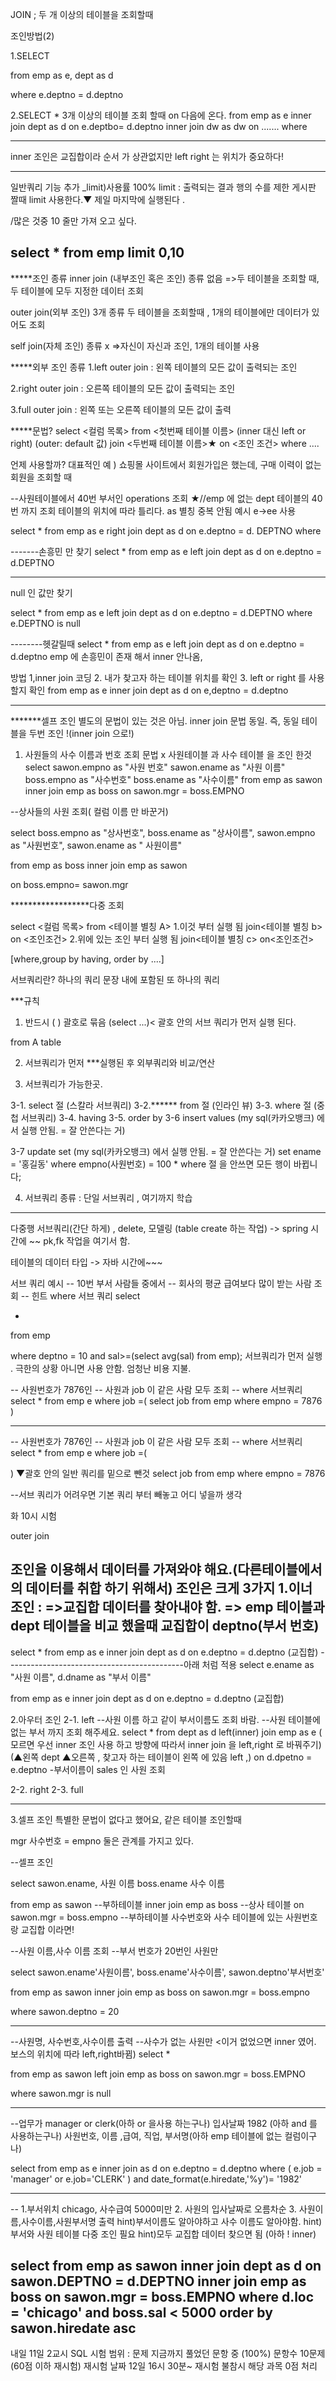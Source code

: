 
JOIN ; 두 개 이상의 테이블을 조회할때

조인방법(2)

1.SELECT

from emp as e, dept as d

where e.deptno = d.deptno

2.SELECT
*
3개 이상의 테이블 조회 할때 on 다음에 온다.
from emp as e
inner join dept as d
on e.deptbo= d.deptno
inner join dw as dw
on 
.......
where 



-------------------------------------------------------------------------------------
inner 조인은 교집합이라 순서 가 상관없지만
left right 는 위치가 중요하다!

----------------------------
일반쿼리 기능 추가 _limit)사용률 100%
limit : 출력되는 결과 행의 수를 제한 
게시판 짤때 limit 사용한다.▼
제일 마지막에 실행된다 . 

/많은 것중 10 줄만 가져 오고 싶다.

select 
*
from emp 
limit 0,10
---------------------------
*****조인 종류 
inner join (내부조인 혹은 조인) 종류 없음
=>두 테이블을 조회할 때, 두 테이블에 모두 지정한 데이터 조회

outer join(외부 조인) 3개 종류
두 테이블을 조회할때 , 1개의 테이블에만 
데이터가 있어도 조회

self join(자체 조인) 종류 x
=>자신이 자신과 조인, 1개의 테이블 사용

*****외부 조인 종류
1.left outer join : 
 왼쪽 테이블의 모든 값이 출력되는 조인 

2.right outer join :
오른쪽 테이블의 모든 값이 출력되는 조인 

3.full outer join : 
왼쪽 또는 오른쪽 테이블의 모든 값이 출력 

*****문법?
select
<컬럼 목록>
from <첫번째 테이블 이름>
(inner 대신 left or right) (outer: default 값) join <두번째 테이블 이름>★
on <조인 조건>
where 
....

언제 사용할까?
대표적인 예 )
 쇼핑몰 사이트에서 회원가입은 했는데,
 구매 이력이 없는 회원을 조회할 때



--사원테이블에서 40번 부서인 operations
조회
★//emp  에 없는 dept 테이블의 40번 까지 조회
테이블의 위치에 따라 틀리다. 
as 별칭 중복 안됨 예시 e->ee 사용


select 
*
from emp as e 
right join dept as d 
on e.deptno = d. DEPTNO 
where 



-------손흥민 만 찾기
select 
* 
from emp as e
left join dept as d
on e.deptno = d.DEPTNO 


-------------------
null 인 값만 찾기

select 
* 
from emp as e
left join dept as d
on e.deptno = d.DEPTNO 
where e.DEPTNO is null 


--------헷갈릴때
select 
*
from emp as e left  join dept as d
on e.deptno = d.deptno 
emp 에 손흥민이 존재 해서 inner 안나옴,


방법 
1,inner join 코딩
2. 내가 찾고자 하는 테이블 위치를 확인
3. left or right 를 사용할지 확인
from emp as e inner join dept as d
on e,deptno = d.deptno


----------------------


*******셀프 조인
별도의 문법이 있는 것은 아님.
inner join 문법 동일.
즉, 동일 테이블을 두번 조인 !(inner join 으로!)

1. 사원들의 사수 이름과 번호 조회
문법 x
사원테이블 과 사수 테이블 을 조인 한것 
select 
sawon.empno as "사원 번호"
sawon.ename as "사원 이름"
boss.empno as "사수번호"
boss.ename as "사수이름"
from emp as sawon
inner join emp as boss 
on sawon.mgr = boss.EMPNO 



--상사들의 사원 조회( 컬럼 이름 만 바꾼거)

select 
	boss.empno as "상사번호",
	boss.ename as "상사이름",
	sawon.empno as "사원번호",
	sawon.ename as " 사원이름"

from emp as boss
inner join emp as sawon 

on boss.empno=  sawon.mgr 


******************다중 조회

select 
	<컬럼 목록>
from <테이블 별칭 A>
1.이것 부터 실행 됨
<inner or right or left join> join<테이블 별칭 b>
on <조인조건>
2.위에 있는 조인 부터 실행 됨
<inner or right or left join> join<테이블 별칭 c>
on<조인조건>

[where,group by having, order by ....]




서브쿼리란?
하나의 쿼리 문장 내에 포함된 
또 하나의 쿼리 


***규칙 
1. 반드시 ( ) 괄호로 묶음
(select ...)< 괄호 안의 서브 쿼리가 먼저 실행 된다.

from A table

2. 서브쿼리가 먼저 ***실행된 후 외부쿼리와 비교/연산

3. 서브쿼리가 가능한곳.

3-1. select 절 (스칼라 서브쿼리)
3-2.****** from 절 (인라인 뷰)
3-3. where 절 (중첩 서브쿼리)
3-4. having 
3-5. order by
3-6 insert values (my sql(카카오뱅크) 에서 실행 안됨. = 잘 안쓴다는 거)

3-7 update set (my sql(카카오뱅크) 에서 실행 안됨. = 잘 안쓴다는 거)
set ename = '홍길동'
where empno(사원번호) = 100 * where 절 을 안쓰면 모든 행이 바뀝니다;


4. 서브쿼리 종류 : 
단일 서브쿼리 , 여기까지 학습 
*********************************



다중행 서브쿼리(간단 하게) ,
delete,
모델링 (table create 하는 작업) -> spring 시간에 ~~
pk,fk 작업을 여기서 함.

테이블의 데이터 타입 -> 자바 시간에~~~


서브 쿼리 예시
-- 10번 부서 사람들 중에서
-- 회사의 평균 급여보다 많이 받는 사람 조회
-- 힌트 where 서브 쿼리
select 

*
from emp 

where deptno = 10
and sal>=(select avg(sal) from emp);
서브쿼리가 먼저 실행 . 극한의 상황 아니면 사용 안함. 엄청난 비용 지불.



-- 사원번호가 7876인
-- 사원과 job 이 같은 사람 모두 조회
-- where 서브쿼리
select 
*
from emp e 
where job =(
select job from emp where
empno = 7876
)

----------------------------------------------------------------
-- 사원번호가 7876인
-- 사원과 job 이 같은 사람 모두 조회
-- where 서브쿼리
select 
*
from emp e 
where job =(

)
▼괄호 안의 일반 쿼리를 밑으로 뺀것 
select job from emp where
empno = 7876

--서브 쿼리가 어려우면 기본 쿼리 부터 빼놓고
어디 넣을까 생각 



















화 10시 시험

outer join 


조인을 이용해서 데이터를 가져와야 해요.(다른테이블에서의  데이터를 취합 하기 위해서)
조인은 크게 3가지 
1.이너 조인 : 
=>교집합 데이터를 찾아내야 함.
=> emp 테이블과 dept 테이블을 비교 했을때 
교집합이 deptno(부서 번호)
-------------------------------------------------------
select
	*
from emp as e
inner join dept as d
on e.deptno = d.deptno (교집합)
--------------------------------------------아래 처럼 적용
select
	e.ename as "사원 이름",
	d.dname as "부서 이름"

from emp as e
inner join dept as d
on e.deptno = d.deptno (교집합)


2.아우터 조인
2-1. left 
--사원 이름 하고 같이 부서이름도 조회 바람.
--사원 테이블에 없는 부서 까지 조회 해주세요.
select
*
from dept as d left(inner) join emp as e  ( 모르면 우선 inner 조인 사용 하고 방향에 따라서 inner join 을 left,right 로 바꿔주기)
(▲왼쪽 dept                 ▲오른쪽  , 찾고자 하는 테이블이  왼쪽 에 있음 left ,)
on d.dpetno = e.deptno
-부서이름이 sales 인 사원 조회 

2-2. right
2-3. full 

------------------------------------------------------------------------------------------------
3.셀프 조인
	특별한 문법이 없다고 했어요, 같은 테이블 조인할때


mgr 사수번호 = empno 둘은 관계를 가지고 있다.


--셀프 조인

select 
	sawon.ename,      사원 이름 
	boss.ename         사수 이름 

from emp as sawon --부하테이블 
inner join emp as boss --상사 테이블 
on sawon.mgr = boss.empno --부하테이블 사수번호와 사수 테이블에 있는 사원번호랑 교집합 이라면!  

--사원 이름,사수 이름 조회
--부서 번호가 20번인 사원만 

select 
	sawon.ename'사원이름',
	boss.ename'사수이름',
	sawon.deptno'부서번호'
	


from emp as sawon
inner join emp as boss 
on sawon.mgr = boss.empno 

where 
	sawon.deptno = 20


------------------------------------------------------------------------------------

--사원명, 사수번호,사수이름 출력
--사수가 없는 사원만 <이거 없었으면 inner 였어. 보스의 위치에 따라 left,right바뀜)
select 
*

from emp as sawon
left join emp as boss 
on sawon.mgr = boss.EMPNO 

where sawon.mgr is null 



--------------------------



--업무가 manager or clerk(아하 or 을사용 하는구나)
입사날짜 1982 (아하 and 를 사용하는구나)
 사원번호, 이름 ,급여, 직업, 부서명(아하 emp 테이블에 없는 컬럼이구나)
 
 
 select 
 from emp as e
 inner join as d 
 on e.deptno = d.deptno
 where 
 (
 e.job = 'manager'
 or 
 e.job='CLERK'
 )
 and date_format(e.hiredate,'%y')= '1982'



-------------------------------------------------


--
1.부서위치 chicago, 사수급여 5000미만
2. 사원의 입사날짜로 오름차순
3. 사원이름,사수이름,사원부서명 출력
hint)부서이름도 알아야하고 사수 이름도 알아야함.
hint)부서와 사원 테이블 다중 조인 필요
hint)모두 교집합 데이터 찾으면 됨 (아하 ! inner)

select 
from emp as sawon
inner join dept as d
on sawon.DEPTNO = d.DEPTNO 
inner join emp as boss 
on sawon.mgr = boss.EMPNO 
where d.loc = 'chicago'
and boss.sal < 5000
order by sawon.hiredate asc 
----------------------------------------------------------- 









내일 11일 2교시 SQL 시험
범위 : 문제 지금까지 풀었던 문항 중 (100%)
문항수 10문제 (60점 이하 재시험)
재시험 날짜 12일 16시 30분~
재시험 불참시 해당 과목 0점 처리
